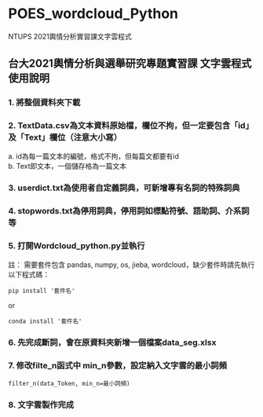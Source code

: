 # POES_wordcloud_Python
NTUPS 2021輿情分析實習課文字雲程式

## 台大2021輿情分析與選舉研究專題實習課 文字雲程式使用說明
### 1. 將整個資料夾下載
### 2. TextData.csv為文本資料原始檔，欄位不拘，但一定要包含「id」及「Text」欄位（注意大小寫）
a. id為每一篇文本的編號，格式不拘，但每篇文都要有id   
b. Text即文本，一個儲存格為一篇文本

### 3. userdict.txt為使用者自定義詞典，可新增專有名詞的特殊詞典
### 4. stopwords.txt為停用詞典，停用詞如標點符號、語助詞、介系詞等
### 5. 打開Wordcloud_python.py並執行
註： 需要套件包含 pandas, numpy, os, jieba, wordcloud，缺少套件時請先執行以下程式碼：   
```
pip install '套件名'
```
or   
```
conda install '套件名'
```

### 6. 先完成斷詞，會在原資料夾新增一個檔案data_seg.xlsx
### 7. 修改filte_n函式中 min_n參數，設定納入文字雲的最小詞頻
```
filter_n(data_Token, min_n=最小詞頻)
```
### 8. 文字雲製作完成
